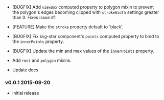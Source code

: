 
* [BUGFIX] Add `viewBox` computed property to polygon mixin to prevent the polygon's edges becoming clipped with `strokeWidth` settings greater than 0. Fixes issue #1

* [FEATURE] Make the `stroke` property default to 'black'.

* [BUGFIX] Fix svg-star component's `points` computed property to bind to the `innerPoints` property.

* [BUGFIX] Update the min and max values of the `innerPoints` property.

* Add `rect` and `polygon` mixins.

* Update docs

### v0.0.1 2015-09-20

* initial release
